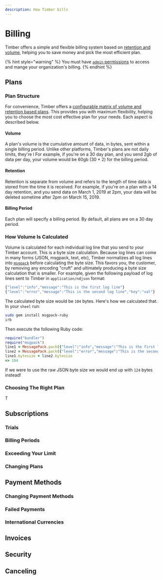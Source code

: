 ```yaml
---
description: How Timber bills
---
```


# Billing

Timber offers a simple and flexible billing system based on [retention and volume](billing.md#plan-structure), helping you to save money and pick the most efficient plan.

{% hint style="warning" %}
You must have [`admin` permissions](role-based-access-control.md) to access and mange your organization's billing.
{% endhint %}

## Plans

### Plan Structure

For convenience, Timber offers a [configurable matrix of volume and retention based plans](https://timber.io/pricing). This provides you with maximum flexibility, helping you to choose the most cost effective plan for your needs. Each aspect is described below.

#### Volume

A plan's volume is the cumulative amount of data, in bytes, sent within a single billing period. Unlike other platforms, Timber's plans are not daily limits, they're l For example, if you're on a 30 day plan, and you send 2gb of data per day, your volume would be 60gb \(30 \* 2\) for the billing period.

#### Retention

Retention is separate from volume and refers to the length of time data is stored from the time it is received. For example, if you're on a plan with a 14 day retention, and you send data on March 1, 2019 at 2pm, your data will be deleted sometime after 2pm on March 15, 2019.

#### Billing Period

Each plan will specify a billing period. By default, all plans are on a 30 day period.

### How Volume Is Calculated

Volume is calculated for each individual log line that you send to your Timber account. This is a byte size calculation. Because log lines can come in many forms \(JSON, msgpack, text, etc\), Timber normalizes all log lines into [`msgpack`](https://msgpack.org/) before calculating the byte size. This favors you, the customer, by removing any encoding "cruft" and ultimately producing a byte size calculation that is smaller. For example, given the following payload of log lines sent to Timber in `application/ndjson` format:

```javascript
{"level":"info","message":"This is the first log line"}
{"level":"error","message":"This is the second log line","key":"val"}
```

The calculated byte size would be `104` bytes. Here's how we calculated that. In your `sheel` run:

```bash
sudo gem install msgpack-ruby
irb
```

Then execute the following Ruby code:

```ruby
require("bundler")
require("msgpack")
line1 = MessagePack.pack({"level":"info","message":"This is the first log line"})
line2 = MessagePack.pack({"level":"error","message":"This is the second log line","key":"val"})
line1.bytesize + line2.bytesize
=> 104
```

If we were to use the raw JSON byte size we would end up with `124` bytes instead!

### Choosing The Right Plan

T

## Subscriptions

### Trials

### Billing Periods

### Exceeding Your Limit

### Changing Plans

## Payment Methods

### Changing Payment Methods

### Failed Payments

### International Currencies

## Invoices

## Security

## Canceling

